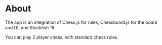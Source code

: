 # About

The app is an integration of Chess.js for rules, Chessboard.js for the board and UI, and Stockfish 16.

You can play 2 player chess, with standard chess rules.
